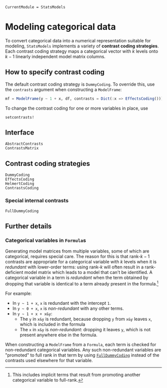 ```@meta
CurrentModule = StatsModels
```

# Modeling categorical data

To convert categorical data into a numerical representation suitable for
modeling, `StatsModels` implements a variety of **contrast coding strategies**.
Each contrast coding strategy maps a categorical vector with $k$ levels onto
$k-1$ linearly independent model matrix columns.

## How to specify contrast coding

The default contrast coding strategy is `DummyCoding`.  To override this, use
the `contrasts` argument when constructing a `ModelFrame`:

```julia
mf = ModelFrame(y ~ 1 + x, df, contrasts = Dict(:x => EffectsCoding()))
```

To change the contrast coding for one or more variables in place, use

```@docs
setcontrasts!
```

## Interface

```@docs
AbstractContrasts
ContrastsMatrix
```

## Contrast coding strategies

```@docs
DummyCoding
EffectsCoding
HelmertCoding
ContrastsCoding
```

### Special internal contrasts

```@docs
FullDummyCoding
```

## Further details

### Categorical variables in `Formula`s

Generating model matrices from multiple variables, some of which are
categorical, requires special care.  The reason for this is that rank-$k-1$
contrasts are appropriate for a categorical variable with $k$ levels when it is
*redundant* with lower-order terms: using rank-$k$ will often result in a
rank-deficient model matrix which leads to a model that can't be identified.  A
categorical variable in a term is *redundant* when the term obtained by dropping
that variable is identical to a term already present in the
formula.[^implicit-terms]

For example: 
* In `y ~ 1 + x`, `x` is redundant with the intercept `1`.
* In `y ~ 0 + x`, `x` is *non-redundant* with any other terms.
* In `y ~ 1 + x + x&y`:
    * The `y` in `x&y` is redundant, because dropping `y` from `x&y` leaves `x`,
      which is included in the formula
    * The `x` in `x&y` is *non-redundant*: dropping it leaves `y`, which is not
      present anywhere else in the formula.

When constructing a `ModelFrame` from a `Formula`, each term is checked for
non-redundant categorical variables.  Any such non-redundant variables are
"promoted" to full rank in that term by using [`FullDummyCoding`](@ref) instead
of the contrasts used elsewhere for that variable.

[^implicit-terms]: This includes implicit terms that result from promoting
    another categorical variable to full-rank.
